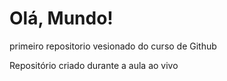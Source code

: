 # Olá, Mundo!
 primeiro repositorio vesionado do curso de Github

Repositório criado durante a aula ao vivo